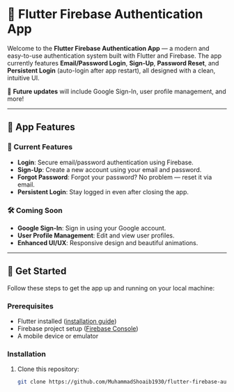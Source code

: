# 🔑 Flutter Firebase Authentication App

Welcome to the **Flutter Firebase Authentication App** — a modern and easy-to-use authentication system built with Flutter and Firebase. The app currently features **Email/Password Login**, **Sign-Up**, **Password Reset**, and **Persistent Login** (auto-login after app restart), all designed with a clean, intuitive UI. 

🚀 **Future updates** will include Google Sign-In, user profile management, and more!

---

## 📱 App Features

### 🌟 Current Features
- **Login**: Secure email/password authentication using Firebase.
- **Sign-Up**: Create a new account using your email and password.
- **Forgot Password**: Forgot your password? No problem — reset it via email.
- **Persistent Login**: Stay logged in even after closing the app.
  
### 🛠️ Coming Soon
- **Google Sign-In**: Sign in using your Google account.
- **User Profile Management**: Edit and view user profiles.
- **Enhanced UI/UX**: Responsive design and beautiful animations.

---

## 🚀 Get Started

Follow these steps to get the app up and running on your local machine:

### Prerequisites
- Flutter installed ([installation guide](https://flutter.dev/docs/get-started/install))
- Firebase project setup ([Firebase Console](https://console.firebase.google.com/))
- A mobile device or emulator

### Installation

1. Clone this repository:
   ```bash
   git clone https://github.com/MuhammadShoaib1930/flutter-firebase-auth-app.git
